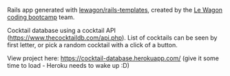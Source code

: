Rails app generated with [lewagon/rails-templates](https://github.com/lewagon/rails-templates), created by the [Le Wagon coding bootcamp](https://www.lewagon.com) team.

Cocktail database using a cocktail API (https://www.thecocktaildb.com/api.php). List of cocktails can be seen by first letter, or pick a random cocktail with a click of a button.

View project here: https://cocktail-database.herokuapp.com/
(give it some time to load - Heroku needs to wake up :D)
